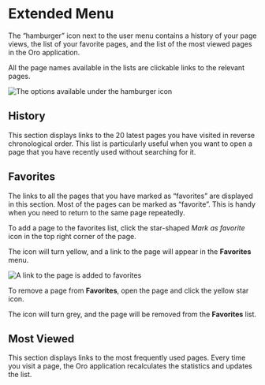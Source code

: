 <a id="user-guide-getting-started-history"></a>

# Extended Menu

The “hamburger” icon next to the user menu contains a history of your page views, the list of your favorite pages, and
the list of the most viewed pages in the Oro application.

All the page names available in the lists are clickable links to the relevant pages.

![The options available under the hamburger icon](user/img/getting_started/navigation/hamburger.png)

## History

This section displays links to the 20 latest pages you have visited in reverse chronological order. This list is particularly useful when you want to open a page that you have recently used without searching for it.

## Favorites

The links to all the pages that you have marked as “favorites” are displayed in this section. Most of the pages can be marked as  “favorite”. This is handy when you need to return to the same page repeatedly.

To add a page to the favorites list, click the star-shaped *Mark as favorite* icon in the top right corner of the page.

The icon will turn yellow, and a link to the page will appear in the **Favorites** menu.

![A link to the page is added to favorites](user/img/getting_started/navigation/favorite_1.png)

To remove a page from **Favorites**, open the page and click the yellow star icon.

The icon will turn grey, and the page will be removed from the **Favorites** list.

## Most Viewed

This section displays links to the most frequently used pages. Every time you visit a page, the Oro application recalculates the
statistics and updates the list.
